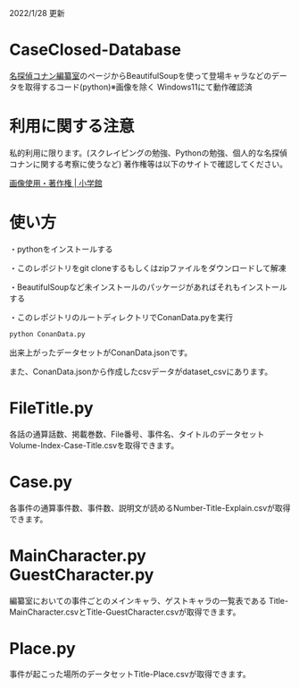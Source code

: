 2022/1/28 更新
# CaseClosed-Database
[名探偵コナン編纂室](https://websunday.net/conandb/)のページからBeautifulSoupを使って登場キャラなどのデータを取得するコード(python)※画像を除く
Windows11にて動作確認済

# 利用に関する注意
私的利用に限ります。(スクレイピングの勉強、Pythonの勉強、個人的な名探偵コナンに関する考察に使うなど)
著作権等は以下のサイトで確認してください。

[画像使用・著作権 | 小学館](https://www.shogakukan.co.jp/picture)

# 使い方

・pythonをインストールする

・このレポジトリをgit cloneするもしくはzipファイルをダウンロードして解凍

・BeautifulSoupなど未インストールのパッケージがあればそれもインストールする

・このレポジトリのルートディレクトリでConanData.pyを実行

```sh
python ConanData.py
```

出来上がったデータセットがConanData.jsonです。

また、ConanData.jsonから作成したcsvデータがdataset_csvにあります。

# FileTitle.py

各話の通算話数、掲載巻数、File番号、事件名、タイトルのデータセットVolume-Index-Case-Title.csvを取得できます。

# Case.py

各事件の通算事件数、事件数、説明文が読めるNumber-Title-Explain.csvが取得できます。

# MainCharacter.py GuestCharacter.py

編纂室においての事件ごとのメインキャラ、ゲストキャラの一覧表である
Title-MainCharacter.csvとTitle-GuestCharacter.csvが取得できます。

# Place.py

事件が起こった場所のデータセットTitle-Place.csvが取得できます。
